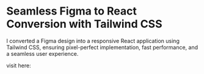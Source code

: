 # Seamless Figma to React Conversion with Tailwind CSS
I converted a Figma design into a responsive React
application using Tailwind CSS, ensuring pixel-perfect
implementation, fast performance, and a seamless user
experience.

visit here: 
